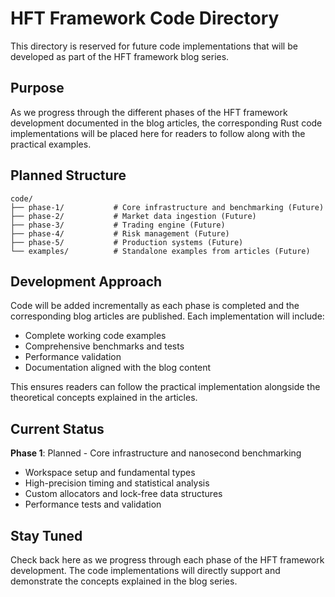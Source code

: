 # HFT Framework Code Directory

This directory is reserved for future code implementations that will be developed as part of the HFT framework blog series.

## Purpose

As we progress through the different phases of the HFT framework development documented in the blog articles, the corresponding Rust code implementations will be placed here for readers to follow along with the practical examples.

## Planned Structure

```
code/
├── phase-1/           # Core infrastructure and benchmarking (Future)
├── phase-2/           # Market data ingestion (Future)
├── phase-3/           # Trading engine (Future)
├── phase-4/           # Risk management (Future)
├── phase-5/           # Production systems (Future)
└── examples/          # Standalone examples from articles (Future)
```

## Development Approach

Code will be added incrementally as each phase is completed and the corresponding blog articles are published. Each implementation will include:

- Complete working code examples
- Comprehensive benchmarks and tests
- Performance validation
- Documentation aligned with the blog content

This ensures readers can follow the practical implementation alongside the theoretical concepts explained in the articles.

## Current Status

**Phase 1**: Planned - Core infrastructure and nanosecond benchmarking
- Workspace setup and fundamental types
- High-precision timing and statistical analysis  
- Custom allocators and lock-free data structures
- Performance tests and validation

## Stay Tuned

Check back here as we progress through each phase of the HFT framework development. The code implementations will directly support and demonstrate the concepts explained in the blog series.